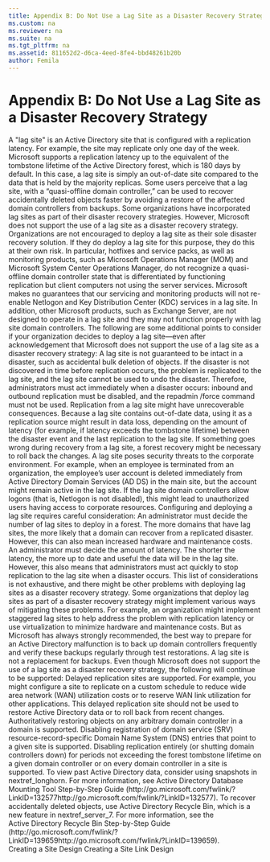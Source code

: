 ```yaml
---
title: Appendix B: Do Not Use a Lag Site as a Disaster Recovery Strategy
ms.custom: na
ms.reviewer: na
ms.suite: na
ms.tgt_pltfrm: na
ms.assetid: 811652d2-d6ca-4eed-8fe4-bbd48261b20b
author: Femila
---
```

# Appendix B: Do Not Use a Lag Site as a Disaster Recovery Strategy
<?xml version="1.0" encoding="utf-8"?>
<developerConceptualDocument xmlns="http://ddue.schemas.microsoft.com/authoring/2003/5" xmlns:xlink="http://www.w3.org/1999/xlink" xmlns:xsi="http://www.w3.org/2001/XMLSchema-instance" xsi:schemaLocation="http://ddue.schemas.microsoft.com/authoring/2003/5 http://clixdevr3.blob.core.windows.net/ddueschema/developer.xsd">
  <introduction />
  <section>
    <content>
      <para>A "lag site" is an Active Directory site that is configured with a replication latency. For example, the site may replicate only one day of the week. Microsoft supports a replication latency up to the equivalent of the tombstone lifetime of the Active Directory forest, which is 180 days by default. In this case, a lag site is simply an out-of-date site compared to the data that is held by the majority replicas. </para>
      <para>Some <?Comment JH: The revision here was “admins can use” but the points we want to convey are:theyshould not use it as a general rule.thetypical Chris Green admin should not try it.somecustomers have this notions that they can do this, maybe they hear it from other customers.If they are doing it they do it at their own risk.Feedback from Dell at EEC was that a lot of customers do it, so I suspect many customers hear about it from other customers. 2009-04-23T15:16:00Z  Id='0?>users perceive that a lag site, with a “quasi-offline domain controller,” can be used to<?CommentEnd Id='0'
    ?> recover accidentally deleted objects faster by avoiding a restore of the affected domain controllers from backups. Some organizations have incorporated lag sites as part of their disaster recovery strategies. </para>
      <para>However, Microsoft does not support the use of a lag site as a disaster recovery strategy. Organizations are not encouraged to deploy a lag site as their sole disaster recovery solution. If they do deploy a lag site for this purpose, they do this at their own risk. </para>
      <para>In particular, hotfixes and service packs, as well as monitoring products, such as Microsoft Operations Manager (MOM) and Microsoft System Center Operations Manager, do not recognize a quasi-offline domain controller state that is differentiated by functioning replication but client computers not using the server services. Microsoft makes no guarantees that our servicing and monitoring products will not re-enable Netlogon and Key Distribution Center (KDC) services in a lag site. In addition, other Microsoft products, such as Exchange Server, are not designed to operate in a lag site and they may not function properly with lag site domain controllers.</para>
      <para>The following are some additional points to consider if your organization decides to deploy a lag site—even after acknowledgement that Microsoft does not support the use of a lag site as a disaster recovery strategy:</para>
      <list class="bullet">
        <listItem>
          <para>A lag site is not guaranteed to be intact in a disaster, such as accidental bulk deletion of objects. </para>
          <para>If the disaster is not discovered in time before replication occurs, the problem is replicated to the lag site, and the lag site cannot be used to undo the disaster.</para>
          <para>Therefore, administrators must act immediately when a disaster occurs: inbound and outbound replication must be disabled, and the <system>repadmin /force</system> command must not be used.</para>
        </listItem>
        <listItem>
          <para>Replication from a lag site might have unrecoverable consequences. </para>
          <para>Because a lag site contains out-of-date data, using it as a replication source might result in data loss, depending on the amount of latency (for example, if latency exceeds the tombstone lifetime) between the disaster event and the last replication to the lag site.</para>
          <para>If something goes wrong during recovery from a lag site, a forest recovery might be necessary to roll back the changes.</para>
        </listItem>
        <listItem>
          <para>A lag site poses security threats to the corporate environment. </para>
          <para>For example, when an employee is terminated from an organization, the employee’s user account is deleted immediately from Active Directory Domain Services (AD DS) in the main site, but the account might remain active in the lag site. If the lag site domain controllers allow logons (that is, Netlogon is not disabled), this might lead to unauthorized users having access to corporate resources.</para>
        </listItem>
      </list>
      <para>Configuring and deploying a lag site requires careful consideration: </para>
      <list class="bullet">
        <listItem>
          <para>An administrator must decide the number of lag sites to deploy in a forest. The more domains that have lag sites, the more likely that a domain can recover from a replicated disaster. However, this can also mean increased hardware and maintenance costs.</para>
        </listItem>
        <listItem>
          <para>An administrator must decide the amount of latency. The shorter the latency, the more up to date and useful the data will be in the lag site. However, this also means that administrators must act quickly to stop replication to the lag site when a disaster occurs.</para>
        </listItem>
      </list>
      <para>This list of considerations is not exhaustive, and there might be other problems with deploying lag sites as a disaster recovery strategy. Some organizations that deploy lag sites as part of a disaster recovery strategy might implement various ways of mitigating these problems. For example, an organization might implement staggered lag sites to help address the problem with replication latency or use virtualization to minimize hardware and maintenance costs. But as Microsoft has always strongly recommended, the best way to prepare for an Active Directory malfunction is to back up domain controllers frequently and verify these backups regularly through test restorations. A lag site is not a replacement for backups.</para>
      <para>Even though Microsoft does not support the use of a lag site as a disaster recovery strategy, the following will continue to be supported:</para>
      <list class="bullet">
        <listItem>
          <para>Delayed replication sites are supported. For example, you might configure a site to replicate on a custom schedule to reduce wide area network (WAN) utilization costs or to reserve WAN link utilization for other applications. This delayed replication site should not be used to restore Active Directory data or to roll back from recent changes.</para>
        </listItem>
        <listItem>
          <para>Authoritatively restoring objects on any arbitrary domain controller in a domain is supported.</para>
        </listItem>
        <listItem>
          <para>Disabling registration of domain service (SRV) resource-record-specific Domain Name System (DNS) entries that point to a given site is supported.</para>
        </listItem>
        <listItem>
          <para>Disabling replication entirely (or shutting domain controllers down) for periods not exceeding the forest tombstone lifetime on a given domain controller or on every domain controller in a site is supported.</para>
        </listItem>
      </list>
      <para>To view past Active Directory data, consider using snapshots in <token>nextref_longhorn</token>. For more information, see Active Directory Database Mounting Tool Step-by-Step Guide (<externalLink><linkText>http://go.microsoft.com/fwlink/?LinkID=132577</linkText><linkUri>http://go.microsoft.com/fwlink/?LinkID=132577</linkUri></externalLink>).</para>
      <para>
To recover accidentally deleted objects, use Active Directory Recycle Bin, which is a new feature in <token>nextref_server_7</token>. For more information, see the Active Directory Recycle Bin Step-by-Step Guide (<externalLink><linkText>http://go.microsoft.com/fwlink/?LinkID=139659</linkText><linkUri>http://go.microsoft.com/fwlink/?LinkID=139659</linkUri></externalLink>).</para>
    </content>
  </section>
  <relatedTopics>
    <link xlink:href="28882508-357e-43a3-a405-c573d830c5cc">Creating a Site Design</link>
<link xlink:href="d35bcae0-fe46-4f6f-8cf2-df09e5896546">Creating a Site Link Design</link>
</relatedTopics>
</developerConceptualDocument>